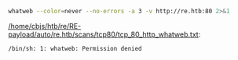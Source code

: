 ```bash
whatweb --color=never --no-errors -a 3 -v http://re.htb:80 2>&1
```

[/home/cbjs/htb/re/RE-payload/auto/re.htb/scans/tcp80/tcp_80_http_whatweb.txt](file:///home/cbjs/htb/re/RE-payload/auto/re.htb/scans/tcp80/tcp_80_http_whatweb.txt):

```
/bin/sh: 1: whatweb: Permission denied


```

